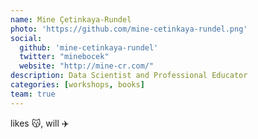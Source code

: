 ```yaml
---
name: Mine Çetinkaya-Rundel
photo: 'https://github.com/mine-cetinkaya-rundel.png'
social:
  github: 'mine-cetinkaya-rundel'
  twitter: "minebocek"
  website: "http://mine-cr.com/"
description: Data Scientist and Professional Educator
categories: [workshops, books]
team: true
---
```


likes :kissing_cat:, will :airplane:
